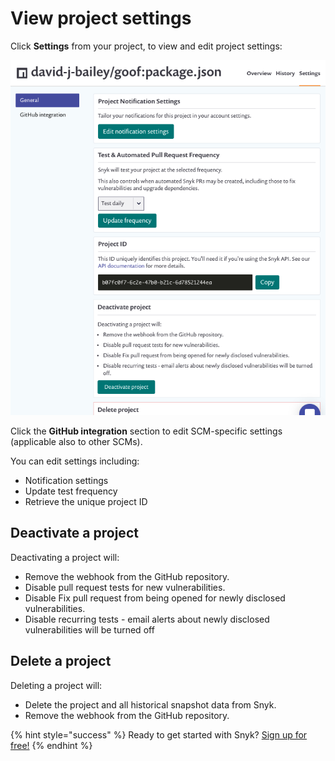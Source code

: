 # View project settings

Click **Settings** from your project, to view and edit project settings:

![](../../.gitbook/assets/screenshot_2021-04-14_at_09.23.38.png/)

Click the **GitHub integration** section to edit SCM-specific settings \(applicable also to other SCMs\).

You can edit settings including:

* Notification settings
* Update test frequency
* Retrieve the unique project ID

## Deactivate a project

Deactivating a project will:

* Remove the webhook from the GitHub repository.
* Disable pull request tests for new vulnerabilities.
* Disable Fix pull request from being opened for newly disclosed vulnerabilities.
* Disable recurring tests - email alerts about newly disclosed vulnerabilities will be turned off

## Delete a project

Deleting a project will:

* Delete the project and all historical snapshot data from Snyk.
* Remove the webhook from the GitHub repository.

{% hint style="success" %}
Ready to get started with Snyk? [Sign up for free!](https://snyk.io/login?cta=sign-up&loc=footer&page=support_docs_page/)
{% endhint %}

